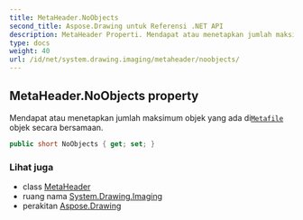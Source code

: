 ```yaml
---
title: MetaHeader.NoObjects
second_title: Aspose.Drawing untuk Referensi .NET API
description: MetaHeader Properti. Mendapat atau menetapkan jumlah maksimum objek yang ada diMetafile objek secara bersamaan.
type: docs
weight: 40
url: /id/net/system.drawing.imaging/metaheader/noobjects/
---
```

## MetaHeader.NoObjects property

Mendapat atau menetapkan jumlah maksimum objek yang ada di[`Metafile`](../../metafile/) objek secara bersamaan.

```csharp
public short NoObjects { get; set; }
```

### Lihat juga

* class [MetaHeader](../)
* ruang nama [System.Drawing.Imaging](../../metaheader/)
* perakitan [Aspose.Drawing](../../../)


